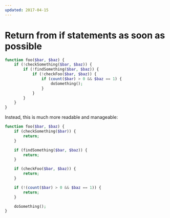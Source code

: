 ```yaml
---
updated: 2017-04-15
---
```


# Return from if statements as soon as possible

```php
function foo($bar, $baz) {
    if (!checkSomething($bar, $baz)) {
        if (!findSomething($bar, $baz)) {
            if (!checkFoo($bar, $baz)) {
                if (count($bar) > 0 && $baz == 1) {
                    doSomething();
                }
            }
        }
    }
}
```

Instead, this is much more readable and manageable:

```php
function foo($bar, $baz) {
    if (checkSomething($bar)) {
        return;
    }

    if (findSomething($bar, $baz)) {
        return;
    }

    if (checkFoo($bar, $baz)) {
        return;
    }

    if (!(count($bar) > 0 && $baz == 1)) {
        return;
    }

    doSomething();
}
```
